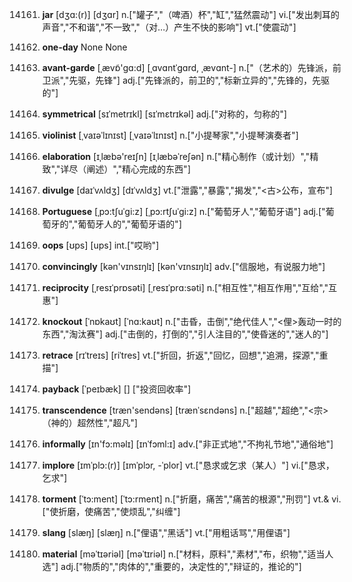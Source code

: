 14161. **jar**
[dʒɑ:(r)]  [dʒɑr]
n.["罐子","（啤酒）杯","缸","猛然震动"]  vi.["发出刺耳的声音","不和谐","不一致","（对…）产生不快的影响"]  vt.["使震动"]  

14162. **one-day**
None
None

14163. **avant-garde**
[ˌævɒ̃'ɡɑ:d]  [ˌɑvɑntˈɡɑrd, ˌævɑnt-]
n.["（艺术的）先锋派，前卫派","先驱，先锋"]  adj.["先锋派的，前卫的","标新立异的","先锋的，先驱的"]  

14164. **symmetrical**
[sɪˈmetrɪkl]  [sɪˈmɛtrɪkəl]
adj.["对称的，匀称的"]  

14165. **violinist**
[ˌvaɪəˈlɪnɪst]  [ˌvaɪəˈlɪnɪst]
n.["小提琴家","小提琴演奏者"]  

14166. **elaboration**
[ɪˌlæbə'reɪʃn]  [ɪˌlæbəˈreʃən]
n.["精心制作（或计划）","精致","详尽（阐述）","精心完成的东西"]  

14167. **divulge**
[daɪˈvʌldʒ]  [dɪˈvʌldʒ]
vt.["泄露","暴露","揭发","<古>公布，宣布"]  

14168. **Portuguese**
[ˌpɔ:tʃuˈgi:z]  [ˌpɔ:rtʃuˈgi:z]
n.["葡萄牙人","葡萄牙语"]  adj.["葡萄牙的","葡萄牙人的","葡萄牙语的"]  

14169. **oops**
[ʊps]  [ups]
int.["哎哟"]  

14170. **convincingly**
[kən'vɪnsɪŋlɪ]  [kən'vɪnsɪŋlɪ]
adv.["信服地，有说服力地"]  

14171. **reciprocity**
[ˌresɪˈprɒsəti]  [ˌresɪˈprɑ:səti]
n.["相互性","相互作用","互给","互惠"]  

14172. **knockout**
[ˈnɒkaʊt]  [ˈnɑ:kaʊt]
n.["击昏，击倒","绝代佳人","<俚>轰动一时的东西","淘汰赛"]  adj.["击倒的，打倒的","引人注目的","使昏迷的","迷人的"]  

14173. **retrace**
[rɪˈtreɪs]  [riˈtres]
vt.["折回，折返","回忆，回想","追溯，探源","重描"]  

14174. **payback**
[ˈpeɪbæk]  []
["投资回收率"]  

14175. **transcendence**
[træn'sendəns]  [trænˈsɛndəns]
n.["超越","超绝","<宗>（神的）超然性","超凡"]  

14176. **informally**
[ɪn'fɔ:məlɪ]  [ɪnˈfɔml:ɪ]
adv.["非正式地","不拘礼节地","通俗地"]  

14177. **implore**
[ɪmˈplɔ:(r)]  [ɪmˈplɔr, -ˈplor]
vt.["恳求或乞求（某人）"]  vi.["恳求，乞求"]  

14178. **torment**
[ˈtɔ:ment]  [ˈtɔ:rment]
n.["折磨，痛苦","痛苦的根源","刑罚"]  vt.& vi.["使折磨，使痛苦","使烦乱","纠缠"]  

14179. **slang**
[slæŋ]  [slæŋ]
n.["俚语","黑话"]  vt.["用粗话骂","用俚语"]  

14180. **material**
[məˈtɪəriəl]  [məˈtɪriəl]
n.["材料，原料","素材","布，织物","适当人选"]  adj.["物质的","肉体的","重要的，决定性的","辩证的，推论的"]  

